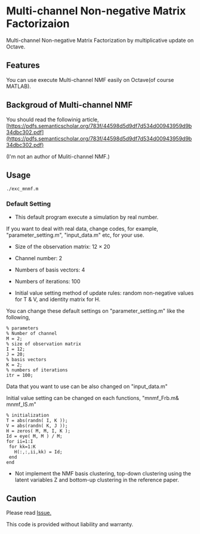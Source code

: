 # Multi-channel Non-negative Matrix Factorizaion

Multi-channel Non-negative Matrix Factorization by multiplicative update on Octave.

## Features

You can use execute Multi-channel NMF easily on Octave(of course MATLAB).

## Backgroud of Multi-channel NMF

You should read the followinig article,
[https://pdfs.semanticscholar.org/783f/44598d5d9df7d534d00943959d9b34dbc302.pdf](https://pdfs.semanticscholar.org/783f/44598d5d9df7d534d00943959d9b34dbc302.pdf)

(I'm not an author of Muliti-channel NMF.)

## Usage
`./exc_mnmf.m`

 ### Default Setting
  
 * This default program execute a simulation by real number. 
 
 If you want to deal with real data, change 
 codes, for example, "parameter_setting.m", "input_data.m" etc, for your use.
 
  * Size of the observation matrix: 12 × 20
  
  * Channel number: 2
  
  * Numbers of basis vectors: 4
 
 * Numbers of iterations: 100
 
 * Initial value setting method of update rules: random non-negative values for T & V, and identity matrix for H.
 
 You can change these default settings on "parameter_setting.m" like the following,

 

 ```
% parameters
% Number of channel
M = 2;
% size of observation matrix
I = 12;
J = 20;
% basis vectors
K = 2; 
% numbers of iterations
itr = 100;
 ```
 
 Data that you want to use can be also changed on "input_data.m"
 
 Initial value setting can be changed on each functions, "mnmf_Frb.m& mnmf_IS.m"
 
 ```
 % initialization
T = abs(randn( I, K ));
V = abs(randn( K, J ));
H = zeros( M, M, I, K );
Id = eye( M, M ) / M;
for ii=1:I
  for kk=1:K
    H(:,:,ii,kk) = Id;
  end
end
 ```

* Not implement the NMF basis clustering, top-down clustering using the latent variables Z and bottom-up clustering in the reference paper.

 ## Caution

 Please read [Issue.](https://github.com/localmin/Multi-channel-NMF/issues)


 This code is provided without liability and warranty.
